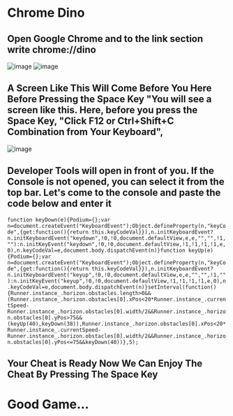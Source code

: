 # Chrome Dino


## Open Google Chrome and to the link section write chrome://dino 


![image](https://user-images.githubusercontent.com/78434970/190853760-47154d16-9812-4c1b-b6e3-a04012b030d5.png)
![image](https://user-images.githubusercontent.com/78434970/190853780-cf8728a0-ab96-4c25-b0b3-fc295ff24770.png)

## A Screen Like This Will Come Before You Here Before Pressing the Space Key "You will see a screen like this. Here, before you press the Space Key, "Click F12 or Ctrl+Shift+C Combination from Your Keyboard",

![image](https://user-images.githubusercontent.com/78434970/190853867-84653d49-f7fc-4d0a-803f-a6a556bedbfa.png)

## Developer Tools will open in front of you. If the Console is not opened, you can select it from the top bar. Let's come to the console and paste the code below and enter it

```function keyDown(e){Podium={};var n=document.createEvent("KeyboardEvent");Object.defineProperty(n,"keyCode",{get:function(){return this.keyCodeVal}}),n.initKeyboardEvent?n.initKeyboardEvent("keydown",!0,!0,document.defaultView,e,e,"","",!1,""):n.initKeyEvent("keydown",!0,!0,document.defaultView,!1,!1,!1,!1,e,0),n.keyCodeVal=e,document.body.dispatchEvent(n)}function keyUp(e){Podium={};var n=document.createEvent("KeyboardEvent");Object.defineProperty(n,"keyCode",{get:function(){return this.keyCodeVal}}),n.initKeyboardEvent?n.initKeyboardEvent("keyup",!0,!0,document.defaultView,e,e,"","",!1,""):n.initKeyEvent("keyup",!0,!0,document.defaultView,!1,!1,!1,!1,e,0),n.keyCodeVal=e,document.body.dispatchEvent(n)}setInterval(function(){Runner.instance_.horizon.obstacles.length>0&&(Runner.instance_.horizon.obstacles[0].xPos<20*Runner.instance_.currentSpeed-Runner.instance_.horizon.obstacles[0].width/2&&Runner.instance_.horizon.obstacles[0].yPos>75&&(keyUp(40),keyDown(38)),Runner.instance_.horizon.obstacles[0].xPos<20*Runner.instance_.currentSpeed-Runner.instance_.horizon.obstacles[0].width/2&&Runner.instance_.horizon.obstacles[0].yPos<=75&&keyDown(40))},5);```

## Your Cheat is Ready Now We Can Enjoy The Cheat By Pressing The Space Key

# Good Game...
